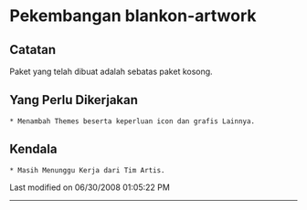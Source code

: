 # Pekembangan blankon-artwork
## Catatan
Paket yang telah dibuat adalah sebatas paket kosong.
## Yang Perlu Dikerjakan
    * Menambah Themes beserta keperluan icon dan grafis Lainnya.
## Kendala
    * Masih Menunggu Kerja dari Tim Artis.

Last modified on 06/30/2008 01:05:22 PM
 
---
 
